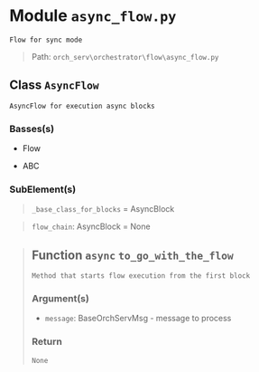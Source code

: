 # Module `async_flow.py`
```text
Flow for sync mode
```

> Path: `orch_serv\orchestrator\flow\async_flow.py`
## Class `AsyncFlow`
```text
AsyncFlow for execution async blocks
```

### Basses(s)
+ Flow
+ ABC
### SubElement(s)
 > `_base_class_for_blocks` = AsyncBlock
 > `flow_chain`: AsyncBlock = None
 > ## Function `async` `to_go_with_the_flow`
 > ```text
 > Method that starts flow execution from the first block
 > ```
 > 
 > ### Argument(s)
 > + `message`: BaseOrchServMsg - message to process
 > ### Return
 > ```text
 > None
 > ```
 > 